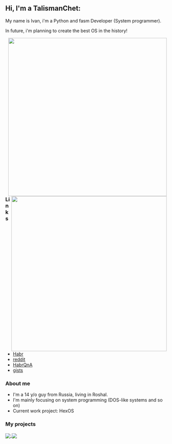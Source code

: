 ## Hi, I'm a TalismanChet:
My name is Ivan, i'm a Python and fasm Developer (System programmer).

In future, i'm planning to create the best OS in the history!

<p>
  <table="right">
  <tr>
      <td><img width="495px" align="right" src="https://github-readme-stats.vercel.app/api/top-langs/?username=vanosoft&hide=html&layout=compact&hide_border=true&border_radius=0&theme=dark&icon_color=5194f0&bg_color=0d1117" />
      <img width="485px" align="right" src="https://github-readme-stats.vercel.app/api?username=vanosoft&hide_border=true&border_radius=0&count_private=false&layout=compact&hide_title=false&show_icons=true&theme=dark&icon_color=5194f0&bg_color=0d1117" />
      </td>
  </tr>
</p>

### Links

- [Habr](https://habr.com/ru/users/TalismanChet/)
- [reddit](https://www.reddit.com/user/DueTurnover2684/)
- [HabrQnA](https://qna.habr.com/user/TalismanChet)
- [gists](https://gist.github.com/TalismanChet)

### About me
- I'm a 14 y/o guy from Russia, living in Roshal.
- I'm mainly focusing on system programming (DOS-like systems and so on)
- Current work project: HexOS

### My projects

<a href="https://github.com/vanosoft/pHoney">
  <img align="center" src="https://github-readme-stats.vercel.app/api/pin/?username=vanosoft17&repo=pHoney&theme=github_dark" />
</a>
<a href="https://github.com/vanosoft/HexOS">
  <img align="center" src="https://github-readme-stats.vercel.app/api/pin/?username=vanosoft&repo=HexOS&theme=github_dark" />
</a>
